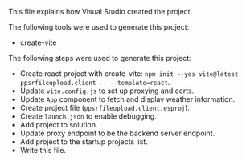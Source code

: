 This file explains how Visual Studio created the project.

The following tools were used to generate this project:
- create-vite

The following steps were used to generate this project:
- Create react project with create-vite: `npm init --yes vite@latest ppsrfileupload.client -- --template=react`.
- Update `vite.config.js` to set up proxying and certs.
- Update `App` component to fetch and display weather information.
- Create project file (`ppsrfileupload.client.esproj`).
- Create `launch.json` to enable debugging.
- Add project to solution.
- Update proxy endpoint to be the backend server endpoint.
- Add project to the startup projects list.
- Write this file.
